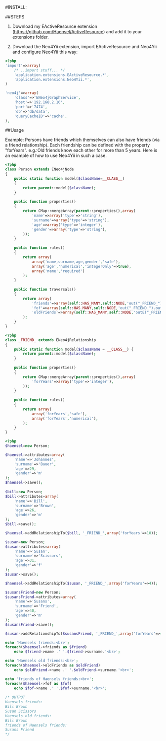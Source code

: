 #INSTALL:

##STEPS

1. Download my EActiveResource extension (https://github.com/Haensel/ActiveResource)
and add it to your extensions folder.

2. Download the Neo4Yii extension, import EActiveResource and Neo4Yii and configure Neo4Yii this way:
```php
<?php	
'import'=>array(
    /* ..import stuff... */
    'application.extensions.EActiveResource.*',
    'application.extensions.Neo4Yii.*',
)

'neo4j'=>array(
    'class'=>'ENeo4jGraphService',
    'host'=>'192.168.2.10',
    'port'=>'7474',
    'db'=>'db/data',
    'queryCacheID'=>'cache',
),
```

##Usage

Example:
Persons have friends which themselves can also have friends (via a friend relationship).
Each friendship can be defined with the property "forYears". e.g.:Old friends know each other
for more than 5 years. Here is an example of how to use Neo4Yii in such a case.

```php
<?php	
class Person extends ENeo4jNode
{
    public static function model($className=__CLASS__)
    {
        return parent::model($className);
    }
    
    public function properties()
    {
        return CMap::mergeArray(parent::properties(),array(
            'name'=>array('type'=>'string'),
            'surname'=>array('type'=>'string'),
            'age'=>array('type'=>'integer'),
            'gender'=>array('type'=>'string'),
        ));
    }
    
    public function rules()
    {
        return array(
            array('name,surname,age,gender','safe'),
            array('age','numerical','integerOnly'=>true),
            array('name','required')
        );
    }
    
    public function traversals()
    {
        return array(
            'friends'=>array(self::HAS_MANY,self::NODE,'out("_FRIEND_")'),
            'fof'=>array(self::HAS_MANY,self::NODE,'out("_FRIEND_").out("_FRIEND_")'),
            'oldFriends'=>array(self::HAS_MANY,self::NODE,'outE("_FRIEND_").filter{it.forYears>5}.inV')
        );
    }
}
```

```php
<?php
class _FRIEND_ extends ENeo4jRelationship
{
    public static function model($className = __CLASS__) {
        return parent::model($className);
    }
    
    public function properties()
    {
        return CMap::mergeArray(parent::properties(),array(
            'forYears'=>array('type'=>'integer'),
        ));
    }
    
    public function rules()
    {
        return array(
            array('forYears','safe'),
            array('forYears','numerical'),
        );
    }
}
```

```php
<?php	
$haensel=new Person;

$haensel->attributes=array(
    'name'=>'Johannes',
    'surname'=>'Bauer',
    'age'=>29,
    'gender'=>'m'
);
$haensel->save();
            
$bill=new Person;
$bill->attributes=array(
    'name'=>'Bill',
    'surname'=>'Brown',
    'age'=>26,
    'gender'=>'m'
);
$bill->save();

$haensel->addRelationshipTo($bill, '_FRIEND_',array('forYears'=>10));

$susan=new Person;
$susan->attributes=array(
    'name'=>'Susan',
    'surname'=>'Scissors',
    'age'=>31,
    'gender'=>'f'
);
$susan->save();

$haensel->addRelationshipTo($susan, '_FRIEND_',array('forYears'=>4));

$susansFriend=new Person;
$susansFriend->attributes=array(
    'name'=>'Susans',
    'surname'=>'Friend',
    'age'=>40,
    'gender'=>'m'
);
$susansFriend->save();

$susan->addRelationshipTo($susansFriend, '_FRIEND_',array('forYears'=>4));

echo 'Haensels friends:<br>';
foreach($haensel->friends as $friend)
    echo $friend->name .' '.$friend->surname.'<br>';

echo 'Haensels old friends:<br>';
foreach($haensel->oldFriends as $oldFriend)
    echo $oldFriend->name .' '.$oldFriend->surname.'<br>';

echo 'friends of Haensels friends:<br>';
foreach($haensel->fof as $fof)
    echo $fof->name .' '.$fof->surname.'<br>';
    
/* OUTPUT
Haensels friends:
Bill Brown
Susan Scissors
Haensels old friends:
Bill Brown
friends of Haensels friends:
Susans Friend
*/
```
